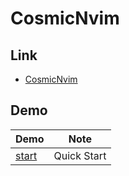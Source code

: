 

# CosmicNvim


## Link

* [CosmicNvim](https://github.com/CosmicNvim/CosmicNvim)


## Demo

| Demo | Note |
| --- | --- |
| [start](start) | Quick Start |
